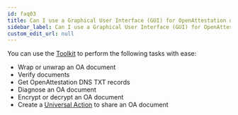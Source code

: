 ```yaml
---
id: faq03
title: Can I use a Graphical User Interface (GUI) for OpenAttestation documents?
sidebar_label: Can I use a Graphical User Interface (GUI) for OpenAttestation documents?
custom_edit_url: null
---
```


You can use the [Toolkit](https://toolkit.openattestation.com/) to perform the following tasks with ease:

* Wrap or unwrap an OA document
* Verify documents
* Get OpenAttestation DNS TXT records
* Diagnose an OA document
* Encrypt or decrypt an OA document
* Create a [Universal Action](https://github.com/Open-Attestation/adr/blob/master/universal_actions.md#universal-actions-for-open-attestation-documents) to share an OA document